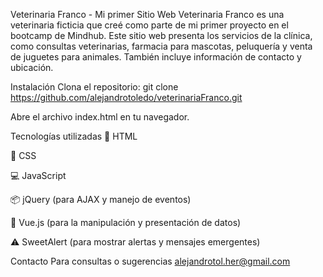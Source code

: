 Veterinaria Franco - Mi primer Sitio Web
Veterinaria Franco es una veterinaria ficticia que creé como parte de mi primer proyecto en el bootcamp de Mindhub. Este sitio web presenta los servicios de la clínica, como consultas veterinarias, farmacia para mascotas, peluquería y venta de juguetes para animales. También incluye información de contacto y ubicación.

Instalación
Clona el repositorio:
git clone https://github.com/alejandrotoledo/veterinariaFranco.git

Abre el archivo index.html en tu navegador.

Tecnologías utilizadas
📝 HTML

🎨 CSS

💻 JavaScript

📦 jQuery (para AJAX y manejo de eventos)

🔄 Vue.js (para la manipulación y presentación de datos)

⚠️ SweetAlert (para mostrar alertas y mensajes emergentes)

Contacto
Para consultas o sugerencias alejandrotol.her@gmail.com
